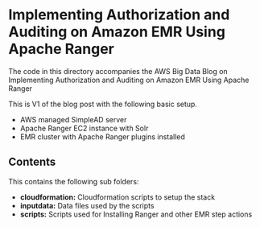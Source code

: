 # Implementing Authorization and Auditing on Amazon EMR Using Apache Ranger
The code in this directory accompanies the AWS Big Data Blog on Implementing Authorization and Auditing on Amazon EMR Using Apache Ranger

This is V1 of the blog post with the following basic setup.

- AWS managed SimpleAD server
- Apache Ranger EC2 instance with Solr
- EMR cluster with Apache Ranger plugins installed

## Contents

This contains the following sub folders:

- **cloudformation:** Cloudformation scripts to setup the stack
- **inputdata:** Data files used by the scripts
- **scripts:** Scripts used for Installing Ranger and other EMR step actions

